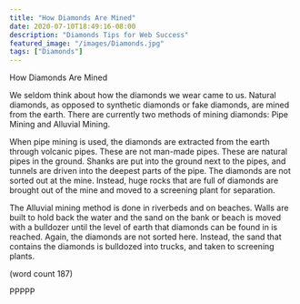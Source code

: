 ```yaml
---
title: "How Diamonds Are Mined"
date: 2020-07-10T18:49:16-08:00
description: "Diamonds Tips for Web Success"
featured_image: "/images/Diamonds.jpg"
tags: ["Diamonds"]
---
```


How Diamonds Are Mined

We seldom think about how the diamonds 
we wear came to us. Natural diamonds, as 
opposed to synthetic diamonds or fake 
diamonds, are mined from the earth. There 
are currently two methods of mining 
diamonds: Pipe Mining and Alluvial Mining.

When pipe mining is used, the diamonds 
are extracted from the earth through volcanic 
pipes. These are not man-made pipes. These 
are natural pipes in the ground. Shanks are 
put into the ground next to the pipes, and 
tunnels are driven into the deepest parts of
the pipe. The diamonds are not sorted out at 
the mine. Instead, huge rocks that are full of 
diamonds are brought out of the mine and 
moved to a screening plant for separation. 

The Alluvial mining method is done in 
riverbeds and on beaches. Walls are built to 
hold back the water and the sand on the bank 
or beach is moved with a bulldozer until the 
level of earth that diamonds can be found in 
is reached. Again, the diamonds are not 
sorted here. Instead, the sand that contains 
the diamonds is bulldozed into trucks, and 
taken to screening plants.  

(word count 187)

PPPPP

